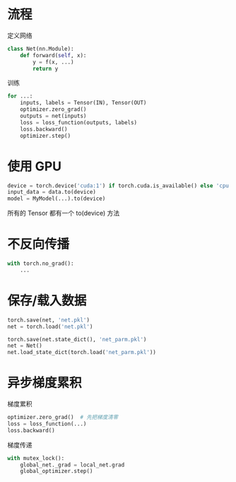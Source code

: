 # 流程

定义网络

```python
class Net(nn.Module):
    def forward(self, x):
        y = f(x, ...)
        return y
```

训练

```python
for ...:
    inputs, labels = Tensor(IN), Tensor(OUT)
    optimizer.zero_grad()
    outputs = net(inputs)
    loss = loss_function(outputs, labels)
    loss.backward()
    optimizer.step()
```

# 使用 GPU

```python
device = torch.device('cuda:1') if torch.cuda.is_available() else 'cpu'
input_data = data.to(device)
model = MyModel(...).to(device)
```

所有的 Tensor 都有一个 to(device) 方法

# 不反向传播

```python
with torch.no_grad():
    ...
```

# 保存/载入数据

```python
torch.save(net, 'net.pkl')
net = torch.load('net.pkl')
```

```python
torch.save(net.state_dict(), 'net_parm.pkl')
net = Net()
net.load_state_dict(torch.load('net_parm.pkl'))
```

# 异步梯度累积

梯度累积

```python
optimizer.zero_grad()  # 先把梯度清零
loss = loss_function(...)
loss.backward()
```

梯度传递

```python
with mutex_lock():
    global_net._grad = local_net.grad
    global_optimizer.step()
```

